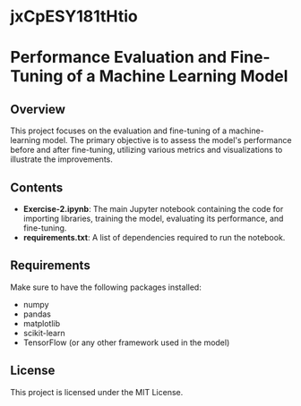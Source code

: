 # jxCpESY181tHtio

# Performance Evaluation and Fine-Tuning of a Machine Learning Model

## Overview
This project focuses on the evaluation and fine-tuning of a machine-learning model. The primary objective is to assess the model's performance before and after fine-tuning, utilizing various metrics and visualizations to illustrate the improvements.

## Contents
- **Exercise-2.ipynb**: The main Jupyter notebook containing the code for importing libraries, training the model, evaluating its performance, and fine-tuning.
- **requirements.txt**: A list of dependencies required to run the notebook.

## Requirements
Make sure to have the following packages installed:
- numpy
- pandas
- matplotlib
- scikit-learn
- TensorFlow (or any other framework used in the model)

## License
This project is licensed under the MIT License.

